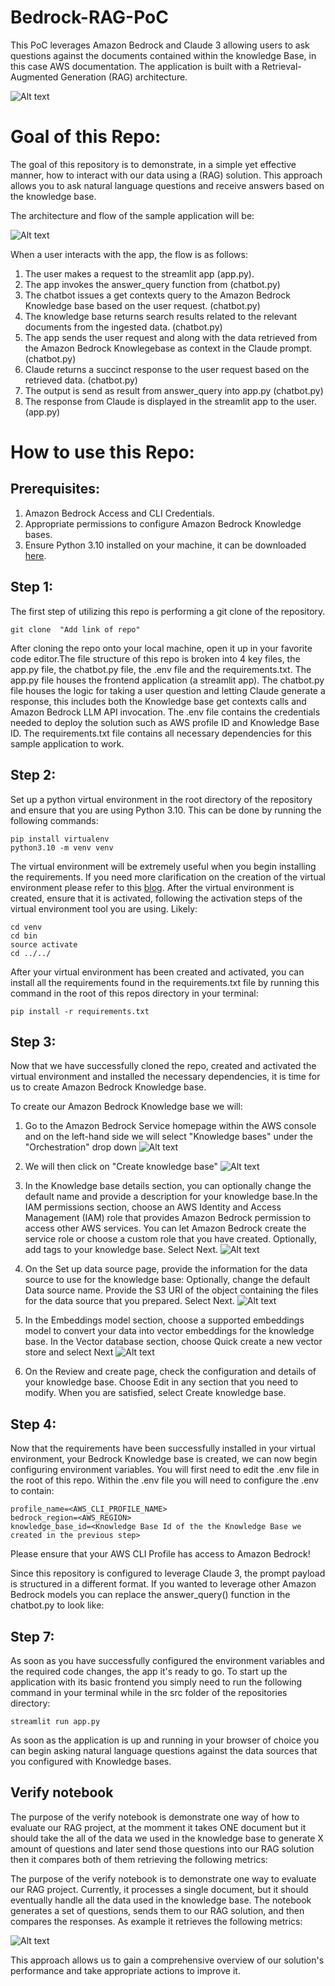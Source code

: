 # Bedrock-RAG-PoC

This PoC leverages Amazon Bedrock and Claude 3 allowing users to ask questions against the documents contained within the knowledge Base, in this case AWS documentation. The application is built with a Retrieval-Augmented Generation (RAG) architecture.

![Alt text](images/demo.gif)
# **Goal of this Repo:**

The goal of this repository is to demonstrate, in a simple yet effective manner, how to interact with our data using a (RAG) solution. This approach allows you to ask natural language questions and receive answers based on the knowledge base.

The architecture and flow of the sample application will be:

![Alt text](images/architecture_diagram.png "POC Architecture")

When a user interacts with the app, the flow is as follows:

1. The user makes a request to the streamlit app (app.py).
2. The app invokes the answer_query function from (chatbot.py) 
3. The chatbot issues a get contexts query to the Amazon Bedrock Knowledge base based on the user request. (chatbot.py)
4. The knowledge base returns search results related to the relevant documents from the ingested data. (chatbot.py)
5. The app sends the user request and along with the data retrieved from the Amazon Bedrock Knowlegebase as context in the Claude prompt. (chatbot.py)
6. Claude returns a succinct response to the user request based on the retrieved data. (chatbot.py)
7. The output is send as result from answer_query into app.py (chatbot.py) 
8. The response from Claude is displayed in the streamlit app to the user. (app.py)

# How to use this Repo:

## Prerequisites:

1. Amazon Bedrock Access and CLI Credentials.
2. Appropriate permissions to configure Amazon Bedrock Knowledge bases.
3. Ensure Python 3.10 installed on your machine, it can be downloaded [here](https://www.python.org/downloads/release/python-3100/).

## Step 1:

The first step of utilizing this repo is performing a git clone of the repository.

```
git clone  "Add link of repo"
```

After cloning the repo onto your local machine, open it up in your favorite code editor.The file structure of this repo is broken into 4 key files,
the app.py file, the chatbot.py file, the .env file and the requirements.txt.
The app.py file houses the frontend application (a streamlit app).
The chatbot.py file houses the logic for taking a user question and letting Claude generate a response, this includes both the Knowledge base get contexts calls and Amazon Bedrock LLM API invocation.
The .env file contains the credentials needed to deploy the solution such as AWS profile ID and Knowledge Base ID.
The requirements.txt file contains all necessary dependencies for this sample application to work.

## Step 2:

Set up a python virtual environment in the root directory of the repository and ensure that you are using Python 3.10. This can be done by running the following commands:

```
pip install virtualenv
python3.10 -m venv venv
```

The virtual environment will be extremely useful when you begin installing the requirements. If you need more clarification on the creation of the virtual environment please refer to this [blog](https://www.freecodecamp.org/news/how-to-setup-virtual-environments-in-python/).
After the virtual environment is created, ensure that it is activated, following the activation steps of the virtual environment tool you are using. Likely:

```
cd venv
cd bin
source activate
cd ../../
```

After your virtual environment has been created and activated, you can install all the requirements found in the requirements.txt file by running this command in the root of this repos directory in your terminal:

```
pip install -r requirements.txt
```

## Step 3:

Now that we have successfully cloned the repo, created and activated the virtual environment and installed the necessary dependencies, it is time for us to create Amazon Bedrock Knowledge base.

To create our Amazon Bedrock Knowledge base we will:

1. Go to the Amazon Bedrock Service homepage within the AWS console and on the left-hand side we will select "Knowledge bases" under the "Orchestration" drop down ![Alt text](images/amazon_bedrock_homepage.png "Amazon Bedrock Homepage")

2. We will then click on "Create knowledge base" ![Alt text](images/knowledgeBase_homepage.png "Amazon Bedrock Create Knowledge base")

3. In the Knowledge base details section, you can optionally change the default name and provide a description for your knowledge base.In the IAM permissions section, choose an AWS Identity and Access Management (IAM) role that provides Amazon Bedrock permission to access other AWS services. You can let Amazon Bedrock create the service role or choose a custom role that you have created. Optionally, add tags to your knowledge base. Select Next. ![Alt text](images/kb_first_page.png "Knowledge base details")

4. On the Set up data source page, provide the information for the data source to use for the knowledge base: Optionally, change the default Data source name. Provide the S3 URI of the object containing the files for the data source that you prepared. Select Next. ![Alt text](images/kb_datasource_page.png "Set up Data Source")

5. In the Embeddings model section, choose a supported embeddings model to convert your data into vector embeddings for the knowledge base. In the Vector database section, choose Quick create a new vector store and select Next ![Alt text](images/kb_vectordb_page.png "Select Embeddings Model")

6. On the Review and create page, check the configuration and details of your knowledge base. Choose Edit in any section that you need to modify. When you are satisfied, select Create knowledge base.


## Step 4:

Now that the requirements have been successfully installed in your virtual environment, your Bedrock Knowledge base is created, we can now begin configuring environment variables.
You will first need to edit the .env file in the root of this repo. Within the .env file you will need to configure the .env to contain:

```
profile_name=<AWS_CLI_PROFILE_NAME>
bedrock_region=<AWS_REGION>
knowledge_base_id=<Knowledge Base Id of the the Knowledge Base we created in the previous step>
```

Please ensure that your AWS CLI Profile has access to Amazon Bedrock!


Since this repository is configured to leverage Claude 3, the prompt payload is structured in a different format. If you wanted to leverage other Amazon Bedrock models you can replace the answer_query() function in the chatbot.py to look like:




## Step 7:

As soon as you have successfully configured the environment variables and the required code changes, the app it's ready to go.
To start up the application with its basic frontend you simply need to run the following command in your terminal while in the src folder of the repositories directory:

```
streamlit run app.py
```

As soon as the application is up and running in your browser of choice you can begin asking natural language questions against the data sources that you configured with Knowledge bases.

## Verify notebook

The purpose of the verify notebook is demonstrate one way of how to evaluate our RAG project, at the momment it takes ONE document but it should take the all of the data we used in the knowledge base to generate X amount of questions and later send those questions into our RAG solution then it compares both of them retrieving the following metrics:

The purpose of the verify notebook is to demonstrate one way to evaluate our RAG project. Currently, it processes a single document, but it should eventually handle all the data used in the knowledge base. The notebook generates a set of questions, sends them to our RAG solution, and then compares the responses. As example it retrieves the following metrics:

![Alt text](images/evaluation.png "giskard-evaluation")

This approach allows us to gain a comprehensive overview of our solution's performance and take appropriate actions to improve it.

